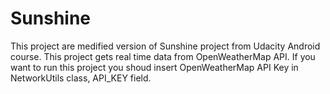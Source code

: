 # Sunshine
This project are medified version of Sunshine project from Udacity Android course. 
This project gets real time data from OpenWeatherMap API. 
If you want to run this project you shoud insert OpenWeatherMap API Key in NetworkUtils class, API_KEY field.
